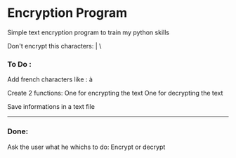 # Encryption Program
 Simple text encryption program to train my python skills

Don't encrypt this characters: | \\



### To Do :

Add french characters like : à 

Create 2 functions:
    One for encrypting the text 
    One for decrypting the text

Save informations in a text file



*****************

### Done:

Ask the user what he whichs to do: Encrypt or decrypt
